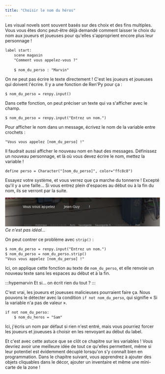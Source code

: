 ```yaml
---
title: "Choisir le nom du héros"
---
```


Les visual novels sont souvent basés sur des choix et des fins multiples. Vous vous êtes donc peut-être déjà demandé comment laisser le choix du nom aux joueurs et joueuses pour qu'elles s'approprient encore plus leur personnage !

```renpy
label start:
    scene magasin
    "Comment vous appelez-vous ?"

    $ nom_du_perso : "Marvin"
```

On ne peut pas écrire le texte directement ! C'est les joueurs et joueuses qui doivent l'écrire. Il y a une fonction de Ren'Py pour ça :

```renpy
$ nom_du_perso = renpy.input()
```

Dans cette fonction, on peut préciser un texte qui va s'afficher avec le champ.

```renpy
$ nom_du_perso = renpy.input("Entrez un nom.")
```

Pour afficher le nom dans un message, écrivez le nom de la variable entre crochets :

```renpy
"Vous vous appelez [nom_du_perso] !"
```

Il faudrait aussi afficher le nouveau nom en haut des messages. Définissez un nouveau personnage, et là où vous devez écrire le nom, mettez la variable !

```renpy
define perso = Character("[nom_du_perso]", color="ffc8c8")
```

Essayez votre système, et vous verrez que ça marche du tonnerre ! Excepté qu'il y a une faille... Si vous entrez plein d'espaces au début ou à la fin du nom, ils se verront par la suite.

![Nom avec trop d'espaces](./renpy-strip.png)
*Ce n'est pas idéal...*

On peut contrer ce problème avec `strip()` :

```renpy
$ nom_du_perso = renpy.input("Entrez un nom.")
$ nom_du_perso = nom_du_perso.strip()
"Vous vous appelez [nom_du_perso] !"
```

Ici, on applique cette fonction au texte de `nom_du_perso`, et elle renvoie un nouveau texte sans les espaces au début et à la fin.

:::hypemarvin
Et si... on écrit rien du tout ?
:::

C'est vrai, les joueurs et joueuses malicieuses pourraient faire ça. Nous pouvons le détecter avec la condition `if not nom_du_perso`, qui signifie « Si la variable n'a pas de valeur ».

```renpy
if not nom_du_perso:
    $ nom_du_heros = "Sam"
```

Ici, j'écris un nom par défaut si rien n'est entré, mais vous pourriez forcer les joueurs et joueuses à choisir en les renvoyant au début du label.

Et c'est avec cette astuce que se clôt ce chapitre sur les variables ! Vous devriez avoir une meilleure idée de tout ce qu'elles permettent, même si leur potentiel est évidemment décuplé lorsqu'on s'y connaît bien en programmation. Dans le chapitre suivant, vous apprendrez à ajouter des objets cliquables dans le décor, ajouter un inventaire et même une mini-carte de la zone !
